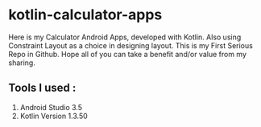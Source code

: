 # kotlin-calculator-apps
Here is my Calculator Android Apps, developed with Kotlin. Also using Constraint Layout as a choice in designing layout.
This is my First Serious Repo in Github. Hope all of you can take a benefit and/or value from my sharing. 

## Tools I used :
1) Android Studio 3.5
2) Kotlin Version 1.3.50

